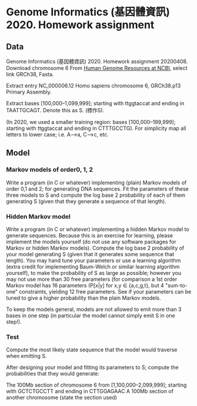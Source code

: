 # Genome Informatics (基因體資訊) 2020. Homework assignment
## Data
Genome Informatics (基因體資訊) 2020. Homework assignment 20200408.
Download chromosome 6 From [Human Genome Resources at NCBI](https://www.ncbi.nlm.nih.gov/genome/guide/human/), select link GRCh38, Fasta.

Extract entry NC_000006.12 Homo sapiens chromosome 6, GRCh38.p13 Primary Assembly.

Extract bases [100,000–1,099,999]; starting with ttggtaccat and ending in TAATTGCAGT. Denote this as S. (標作S).

(In 2020, we used a smaller training region: bases [100,000–199,999]; starting with ttggtaccat and ending in CTTTGCCTG).
For simplicity map all letters to lower case; i.e. A-->a, C-->c, etc.

## Model
### Markov models of order0, 1, 2
Write a program (in C or whatever) implementing (plain) Markov models of order 0,1 and 2; for generating DNA sequences. Fit the parameters of these three models to S and compute the log base 2 probability of each of them generating S (given that they generate a sequence of that length).
### Hidden Markov model
Write a program (in C or whatever) implementing a hidden Markov model to generate sequences.
Because this is an exercise for learning, please implement the models yourself (do not use any software packages for Markov or hidden Markov models).
Compute the log base 2 probability of your model generating S (given that it generates some sequence that length).
You may hand tune your parameters or use a learning algorithm (extra credit for implementing Baum-Welch or similar learning algorithm yourself), to make the probability of S as large as possible; however you may not use more than 30 free parameters (for comparison a 1st order Markov model has 16 parameters (P[x|y] for x,y ∈ {a,c,g,t}, but 4 "sum-to-one" constraints, yielding 12 free parameters.
See if your parameters can be tuned to give a higher probability than the plain Markov models.

To keep the models general, models are not allowed to emit more than 3 bases in one step (in particular the model cannot simply emit S in one step!).
### Test
Compute the most likely state sequence that the model would traverse when emitting S.

After designing your model and fitting its parameters to S; compute the probabilities that they would generate:

The 100Mb section of chromosome 6 from [1,100,000–2,099,999]; starting with GCTCTGCCTT and ending in CTTGGAGAAC
A 100Mb section of another chromosome (state the section used)

